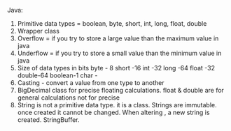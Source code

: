 Java:
1. Primitive data types = boolean, byte, short, int, long, float, double
2. Wrapper class
3. Overflow  = if you try to store a large value than the maximum value in java
4. Underflow  = if you try to store a small value than the minimum value in java
6. Size of data types in bits 
 byte  - 8
 short -16
 int   -32
 long  -64
 float -32
 double-64
 boolean-1
 char - 
 7. Casting - convert a value from one type to another
 8. BigDecimal class for precise floating calculations. float & double are for general calculations not for precise
 9. String is not a primitive data type. it is a class. Strings are immutable. once created it cannot be changed. When altering , a new string is created. StringBuffer.





